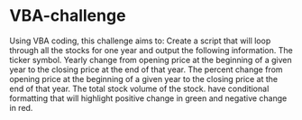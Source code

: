 # VBA-challenge
Using VBA coding, this challenge aims to:
Create a script that will loop through all the stocks for one year and output the following information.
The ticker symbol.
Yearly change from opening price at the beginning of a given year to the closing price at the end of that year.
The percent change from opening price at the beginning of a given year to the closing price at the end of that year.
The total stock volume of the stock.
have conditional formatting that will highlight positive change in green and negative change in red.



